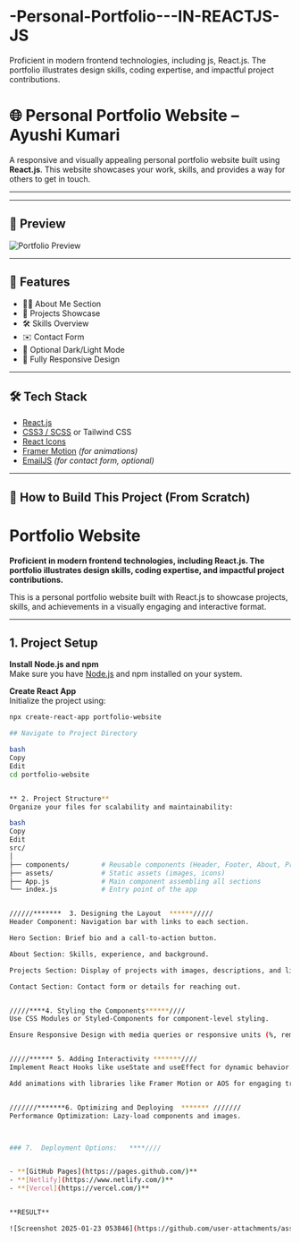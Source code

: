 # -Personal-Portfolio---IN-REACTJS-JS
Proficient in modern frontend technologies, including js, React.js. The portfolio illustrates design skills, coding expertise, and impactful project contributions.

# 🌐 Personal Portfolio Website – Ayushi Kumari

A responsive and visually appealing personal portfolio website built using **React.js**. This website showcases your work, skills, and provides a way for others to get in touch.

---
---

## 📸 Preview

![Portfolio Preview](./assets/preview.png)

---

## 📁 Features

- 🧑‍💼 About Me Section
- 💼 Projects Showcase
- 🛠️ Skills Overview
- ✉️ Contact Form
- 🌙 Optional Dark/Light Mode
- 📱 Fully Responsive Design

---

## 🛠️ Tech Stack

- [React.js](https://reactjs.org/)
- [CSS3 / SCSS](https://sass-lang.com/) or Tailwind CSS
- [React Icons](https://react-icons.github.io/react-icons/)
- [Framer Motion](https://www.framer.com/motion/) *(for animations)*
- [EmailJS](https://www.emailjs.com/) *(for contact form, optional)*

---

## 🧰 How to Build This Project (From Scratch)

# Portfolio Website

**Proficient in modern frontend technologies, including React.js. The portfolio illustrates design skills, coding expertise, and impactful project contributions.**

This is a personal portfolio website built with React.js to showcase projects, skills, and achievements in a visually engaging and interactive format.

---

## 1. Project Setup

**Install Node.js and npm**  
Make sure you have [Node.js](https://nodejs.org/) and npm installed on your system.

**Create React App**  
Initialize the project using:

```bash
npx create-react-app portfolio-website

## Navigate to Project Directory

bash
Copy
Edit
cd portfolio-website


** 2. Project Structure**
Organize your files for scalability and maintainability:

bash
Copy
Edit
src/
│
├── components/        # Reusable components (Header, Footer, About, Projects, Contact)
├── assets/            # Static assets (images, icons)
├── App.js             # Main component assembling all sections
└── index.js           # Entry point of the app


//////*******  3. Designing the Layout  ******/////
Header Component: Navigation bar with links to each section.

Hero Section: Brief bio and a call-to-action button.

About Section: Skills, experience, and background.

Projects Section: Display of projects with images, descriptions, and links.

Contact Section: Contact form or details for reaching out.


/////****4. Styling the Components******////
Use CSS Modules or Styled-Components for component-level styling.

Ensure Responsive Design with media queries or responsive units (%, rem, vw/vh).


/////****** 5. Adding Interactivity *******////
Implement React Hooks like useState and useEffect for dynamic behavior.

Add animations with libraries like Framer Motion or AOS for engaging transitions.


///////*******6. Optimizing and Deploying  ******* ///////
Performance Optimization: Lazy-load components and images.



### 7.  Deployment Options:   ****////


- **[GitHub Pages](https://pages.github.com/)**
- **[Netlify](https://www.netlify.com/)**
- **[Vercel](https://vercel.com/)**


**RESULT**

![Screenshot 2025-01-23 053846](https://github.com/user-attachments/assets/c79e036d-6452-4268-9623-e141c433c181)





  










